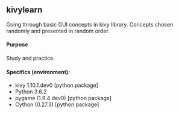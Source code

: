 ## kivylearn
Going through basic GUI concepts in kivy library. Concepts chosen randomly and presented in random order. 


#### Purpose
Study and practice. 


#### Specifics (environment):

- kivy 1.10.1.dev0 [python package]
- Python 3.6.2
- pygame (1.9.4.dev0) [python package]
- Cython (0.27.3) [python package]
